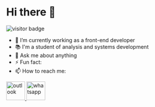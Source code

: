 # <h1>Hi there 👋</h1>

<img src="https://visitor-badge.glitch.me/badge?page_id=fernando-martens.fernando-martens" alt="visitor badge"/>

- 🔭 I’m currently working as a front-end developer
- 📚 I'm a student of analysis and systems development
- 💬 Ask me about anything
- ⚡ Fun fact:
- 📫 How to reach me: 

<a target="_blank" href="mailto:fernando.martens@outlook.com">
  <img alt="outlook" width="50px" src="https://img.icons8.com/fluent/48/000000/microsoft-outlook-2019.png"/>
</a>

<a target="_blank" href="https://mywhats.net/fernandowmartens">
  <img alt="whatsapp" width="50px" src="https://img.icons8.com/fluent/48/000000/whatsapp.png"/>
</a>



<!--
**fernandowmartens/fernandowmartens** is a ✨ _special_ ✨ repository because its `README.md` (this file) appears on your GitHub profile.

Here are some ideas to get you started:

- 🔭 I’m currently working on ...
- 🌱 I’m currently learning ...
- 👯 I’m looking to collaborate on ...
- 🤔 I’m looking for help with ...
- 💬 Ask me about ...
- 📫 How to reach me: ...
- 😄 Pronouns: ...
- ⚡ Fun fact: ...
-->


